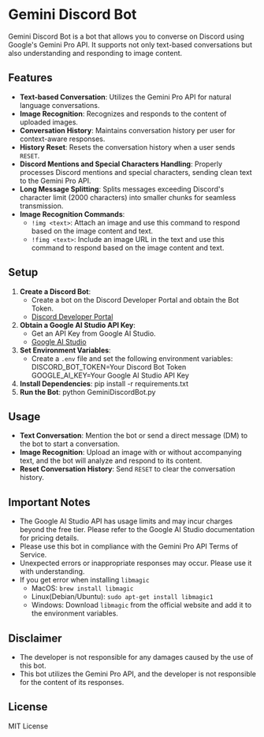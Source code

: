 # Gemini Discord Bot

Gemini Discord Bot is a bot that allows you to converse on Discord using Google's Gemini Pro API. It supports not only text-based conversations but also understanding and responding to image content.

## Features

*   **Text-based Conversation**: Utilizes the Gemini Pro API for natural language conversations.
*   **Image Recognition**: Recognizes and responds to the content of uploaded images.
*   **Conversation History**: Maintains conversation history per user for context-aware responses.
*   **History Reset**:  Resets the conversation history when a user sends `RESET`.
*   **Discord Mentions and Special Characters Handling**: Properly processes Discord mentions and special characters, sending clean text to the Gemini Pro API.
*   **Long Message Splitting**: Splits messages exceeding Discord's character limit (2000 characters) into smaller chunks for seamless transmission.
*   **Image Recognition Commands**:
    * `!img <text>`: Attach an image and use this command to respond based on the image content and text.
    * `!fimg <text>`: Include an image URL in the text and use this command to respond based on the image content and text.

## Setup

1. **Create a Discord Bot**:
    *   Create a bot on the Discord Developer Portal and obtain the Bot Token.
    *   [Discord Developer Portal](https://discord.com/developers/applications)
2. **Obtain a Google AI Studio API Key**:
    *   Get an API Key from Google AI Studio.
    *   [Google AI Studio](https://makersuite.google.com/)
3. **Set Environment Variables**:
    *   Create a `.env` file and set the following environment variables:
        DISCORD_BOT_TOKEN=Your Discord Bot Token
        GOOGLE_AI_KEY=Your Google AI Studio API Key
4. **Install Dependencies**:
    pip install -r requirements.txt
5. **Run the Bot**:
    python GeminiDiscordBot.py

## Usage

*   **Text Conversation**: Mention the bot or send a direct message (DM) to the bot to start a conversation.
*   **Image Recognition**: Upload an image with or without accompanying text, and the bot will analyze and respond to its content.
*   **Reset Conversation History**: Send `RESET` to clear the conversation history.

## Important Notes

*   The Google AI Studio API has usage limits and may incur charges beyond the free tier. Please refer to the Google AI Studio documentation for pricing details.
*   Please use this bot in compliance with the Gemini Pro API Terms of Service.
*   Unexpected errors or inappropriate responses may occur. Please use it with understanding.
*   If you get error when installing `libmagic`
    *   MacOS: `brew install libmagic`
    *   Linux(Debian/Ubuntu): `sudo apt-get install libmagic1`
    *   Windows: Download `libmagic` from the official website and add it to the environment variables.

## Disclaimer

*   The developer is not responsible for any damages caused by the use of this bot.
*   This bot utilizes the Gemini Pro API, and the developer is not responsible for the content of its responses.

## License

MIT License
